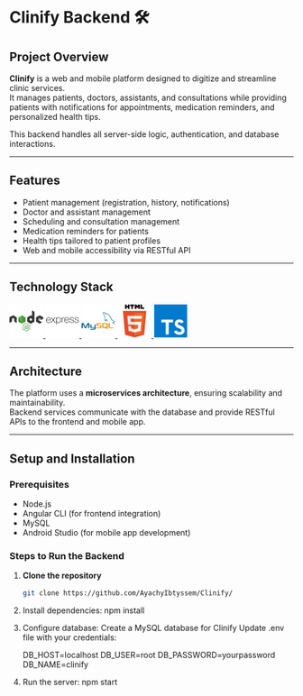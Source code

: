 # Clinify Backend 🛠️

## Project Overview
**Clinify** is a web and mobile platform designed to digitize and streamline clinic services.  
It manages patients, doctors, assistants, and consultations while providing patients with notifications for appointments, medication reminders, and personalized health tips.  

This backend handles all server-side logic, authentication, and database interactions.

---

## Features 
- Patient management (registration, history, notifications)  
- Doctor and assistant management  
- Scheduling and consultation management  
- Medication reminders for patients  
- Health tips tailored to patient profiles  
- Web and mobile accessibility via RESTful API

---

## Technology Stack 
<p align="left">
  <a href="https://nodejs.org/" target="_blank"> <img src="https://raw.githubusercontent.com/devicons/devicon/master/icons/nodejs/nodejs-original-wordmark.svg" alt="Node.js" width="60" height="60"/> </a>
  <a href="https://expressjs.com/" target="_blank"> <img src="https://raw.githubusercontent.com/devicons/devicon/master/icons/express/express-original-wordmark.svg" alt="Express" width="60" height="60"/> </a>
  <a href="https://www.mysql.com/" target="_blank"> <img src="https://raw.githubusercontent.com/devicons/devicon/master/icons/mysql/mysql-original-wordmark.svg" alt="MySQL" width="60" height="60"/> </a>
  <a href="https://developer.mozilla.org/en-US/docs/Web/HTML" target="_blank"> <img src="https://raw.githubusercontent.com/devicons/devicon/master/icons/html5/html5-original-wordmark.svg" alt="HTML" width="60" height="60"/> </a>
  <a href="https://www.typescriptlang.org/" target="_blank"> <img src="https://raw.githubusercontent.com/devicons/devicon/master/icons/typescript/typescript-original.svg" alt="TypeScript" width="60" height="60"/> </a>
</p>

---

## Architecture 
The platform uses a **microservices architecture**, ensuring scalability and maintainability.  
Backend services communicate with the database and provide RESTful APIs to the frontend and mobile app.

---

## Setup and Installation 

### Prerequisites
- Node.js  
- Angular CLI (for frontend integration)  
- MySQL  
- Android Studio (for mobile app development)

### Steps to Run the Backend
1. **Clone the repository**  
   ```bash
   git clone https://github.com/AyachyIbtyssem/Clinify/
2. Install dependencies: npm install
3. Configure database:
   Create a MySQL database for Clinify
   Update .env file with your credentials:
   
   DB_HOST=localhost
   DB_USER=root
   DB_PASSWORD=yourpassword
   DB_NAME=clinify
3. Run the server: npm start
